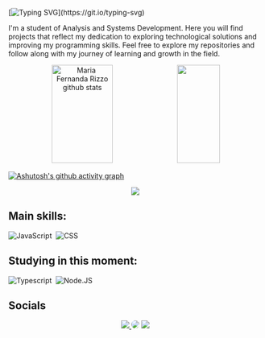 [![Typing SVG](https://readme-typing-svg.herokuapp.com/?color=ff91a4&size=35&center=true&vCenter=true&width=1000&lines=Welcome+to+my+GitHub!)](https://git.io/typing-svg)



 I'm a student of Analysis and Systems Development. Here you will find projects that reflect my dedication to exploring technological solutions and improving my programming skills. Feel free to explore my repositories and follow along with my journey of learning and growth in the field.


  
 <div align="center">   
   <img width="49%" height="195px" src="https://github-readme-stats.vercel.app/api?username=mfcstt&show_icons=true&count_private=true&hide_border=true&title_color=ff91a4&icon_color=ff91a4&text_color=c9d1d9&bg_color=0d1117" alt="Maria Fernanda Rizzo github stats" />  
   <img width="41%" height="195px" src="https://github-readme-stats.vercel.app/api/top-langs/?username=mfcstt&layout=compact&hide_border=true&title_color=ff91a4&text_color=ff91a4&bg_color=0d1117" /> 
 </div>



[![Ashutosh's github activity graph](https://github-readme-activity-graph.vercel.app/graph?username=mfcstt&bg_color=0d1117&color=b13583&line=b13583&point=ff9494&area=true&hide_border=true)](https://github.com/ashutosh00710/github-readme-activity-graph)




<p align="center"> 
   <img src="https://github-profile-trophy.vercel.app/?username=mfcstt&theme=dracula&row=2&no-bg=true&column=3&margin-w=15&margin-h=15" /> 
 </p> 



## Main skills: 
 ![JavaScript](https://img.shields.io/badge/-JavaScript-0D1117?style=for-the-badge&logo=javascript&labelColor=0D1117)&nbsp; 
 ![CSS](https://img.shields.io/badge/-CSS-0D1117?style=for-the-badge&logo=CSS3&logoColor=1572B6&labelColor=0D1117)&nbsp;

## Studying in this moment:
 ![Typescript](https://img.shields.io/badge/-JavaScript-0D1117?style=for-the-badge&logo=javascript&labelColor=0D1117&textColor=0D1117)&nbsp; 
 ![Node.JS](https://img.shields.io/badge/-Node.JS-0D1117?style=for-the-badge&logo=node.js&labelColor=0D1117&textColor=0D1117)&nbsp;


## Socials
<div align="center">  
 <a href="https://instagram.com/mfcstt" target="_blank"><img src="https://img.shields.io/badge/-Instagram-%23E4405F?style=for-the-badge&logo=instagram&logoColor=white"</a> 
 <a href="https://www.linkedin.com/in/maria-fernanda-8442841b5 " target="_blank"><img src="https://img.shields.io/badge/-LinkedIn-%230077B5?style=for-the-badge&logo=linkedin&logoColor=white" style="border-radius: 30px" target="_blank"></a> 
<a href = "mahcosta54@gmail.com"> <img src="https://img.shields.io/badge/-Gmail-%23333?style=for-the-badge&logo=gmail&logoColor=white" target="_blank"></a>








